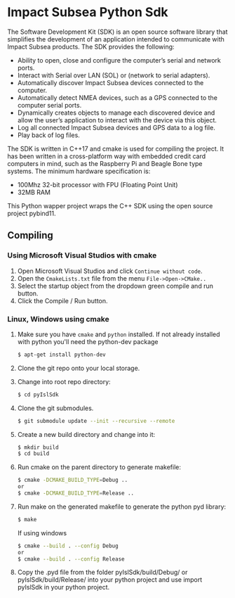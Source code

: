 # Impact Subsea Python Sdk

The Software Development Kit (SDK) is an open source software library that simplifies the development of an application intended to communicate with Impact Subsea products. The SDK provides the following:<br>
- Ability to open, close and configure the computer’s serial and network ports.
- Interact with Serial over LAN (SOL) or (network to serial adapters).
- Automatically discover Impact Subsea devices connected to the computer.
- Automatically detect NMEA devices, such as a GPS connected to the computer serial ports.
- Dynamically creates objects to manage each discovered device and allow the user’s application to interact with the device via this object.
- Log all connected Impact Subsea devices and GPS data to a log file.
- Play back of log files.

The SDK is written in C++17 and cmake is used for compiling the project. It has been written in a cross-platform way with embedded credit card computers in mind, such as the Raspberry Pi and Beagle Bone type systems. The minimum hardware specification is:<br>
- 100Mhz 32-bit processor with FPU (Floating Point Unit)
- 32MB RAM

This Python wapper project wraps the C++ SDK using the open source project pybind11.

## Compiling

### Using Microsoft Visual Studios with cmake
1. Open Microsoft Visual Studios and click `Continue without code`.
2. Open the `CmakeLists.txt` file from the menu `File->Open->CMake..`
3. Select the startup object from the dropdown green compile and run button.
4. Click the Compile / Run button.

### Linux, Windows using cmake

1. Make sure you have `cmake` and `python` installed. If not already installed with python you'll need the python-dev package

    ```bash
    $ apt-get install python-dev
    ```

2. Clone the git repo onto your local storage.

3. Change into root repo directory:

    ```bash
    $ cd pyIslSdk
    ```

4. Clone the git submodules.

    ```bash
    $ git submodule update --init --recursive --remote
    ```

5. Create a new build directory and change into it:

    ```bash
    $ mkdir build
    $ cd build
    ```

6. Run cmake on the parent directory to generate makefile:

    ```bash
    $ cmake -DCMAKE_BUILD_TYPE=Debug ..
    or
    $ cmake -DCMAKE_BUILD_TYPE=Release ..
    ```

7. Run make on the generated makefile to generate the python pyd library:

    ```bash
    $ make
    ```
    If using windows
    ```bash
    $ cmake --build . --config Debug
    or
    $ cmake --build . --config Release

8. Copy the .pyd file from the folder pyIslSdk/build/Debug/ or pyIslSdk/build/Release/ into your python project and use import pyIslSdk in your python project.
